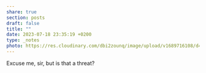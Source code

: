 ```yaml
---
share: true
section: posts
draft: false
title: ""
date: 2023-07-18 23:35:19 +0200
type: _notes
photo: https://res.cloudinary.com/dbi2zounq/image/upload/v1689716108/d4fh9gzt47urtbzdahes.jpg
---
```



Excuse me, sir, but is that a threat?

